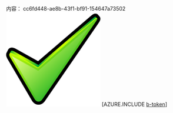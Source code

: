 内容： cc6fd448-ae8b-43f1-bf91-154647a73502![图像](6a45d078-eecd-4d24-bc7c-ada2d6a7f466.png)
[AZURE.INCLUDE [b-token](3f31984b-1a8f-4644-86e6-03ece276a419.md)]
